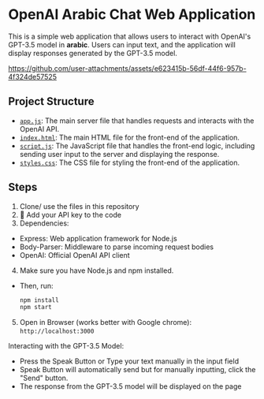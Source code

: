 # OpenAI Arabic Chat Web Application

This is a simple web application that allows users to interact with OpenAI's GPT-3.5 model in **arabic**. Users can input text, and the application will display responses generated by the GPT-3.5 model.


https://github.com/user-attachments/assets/e623415b-56df-44f6-957b-4f324de57525


## Project Structure

- [`app.js`](./app.js): The main server file that handles requests and interacts with the OpenAI API.
- [`index.html`](./index.html): The main HTML file for the front-end of the application.
- [`script.js`](./script.js): The JavaScript file that handles the front-end logic, including sending user input to the server and displaying the response.
- [`styles.css`](./styles.css): The CSS file for styling the front-end of the application.

## Steps
1. Clone/ use the files in this repository
2. 🔑 Add your API key to the code
3. Dependencies:
- Express: Web application framework for Node.js
- Body-Parser: Middleware to parse incoming request bodies
- OpenAI: Official OpenAI API client
4. Make sure you have Node.js and npm installed.
- Then, run:
  ```bash
  npm install
  npm start
  ```
5. Open in Browser (works better with Google chrome):
``` http://localhost:3000 ```

Interacting with the GPT-3.5 Model: 
- Press the Speak Button or Type your text manually in the input field
- Speak Button will automatically send but for manually inputting, click the "Send" button.
- The response from the GPT-3.5 model will be displayed on the page


